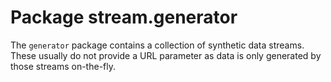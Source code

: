 Package stream.generator
========================

The `generator` package contains a collection of synthetic data streams.
These usually do not provide a URL parameter as data is only generated
by those streams on-the-fly.
